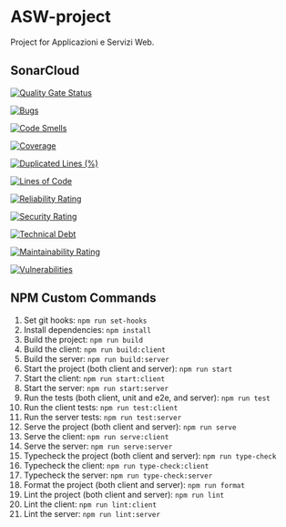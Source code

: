 # ASW-project

Project for Applicazioni e Servizi Web.

## SonarCloud

[![Quality Gate Status](https://sonarcloud.io/api/project_badges/measure?project=AndreaB2000_ASW-project&metric=alert_status)](https://sonarcloud.io/summary/new_code?id=AndreaB2000_ASW-project)

[![Bugs](https://sonarcloud.io/api/project_badges/measure?project=AndreaB2000_ASW-project&metric=bugs)](https://sonarcloud.io/summary/new_code?id=AndreaB2000_ASW-project)

[![Code Smells](https://sonarcloud.io/api/project_badges/measure?project=AndreaB2000_ASW-project&metric=code_smells)](https://sonarcloud.io/summary/new_code?id=AndreaB2000_ASW-project)

[![Coverage](https://sonarcloud.io/api/project_badges/measure?project=AndreaB2000_ASW-project&metric=coverage)](https://sonarcloud.io/summary/new_code?id=AndreaB2000_ASW-project)

[![Duplicated Lines (%)](https://sonarcloud.io/api/project_badges/measure?project=AndreaB2000_ASW-project&metric=duplicated_lines_density)](https://sonarcloud.io/summary/new_code?id=AndreaB2000_ASW-project)

[![Lines of Code](https://sonarcloud.io/api/project_badges/measure?project=AndreaB2000_ASW-project&metric=ncloc)](https://sonarcloud.io/summary/new_code?id=AndreaB2000_ASW-project)

[![Reliability Rating](https://sonarcloud.io/api/project_badges/measure?project=AndreaB2000_ASW-project&metric=reliability_rating)](https://sonarcloud.io/summary/new_code?id=AndreaB2000_ASW-project)

[![Security Rating](https://sonarcloud.io/api/project_badges/measure?project=AndreaB2000_ASW-project&metric=security_rating)](https://sonarcloud.io/summary/new_code?id=AndreaB2000_ASW-project)

[![Technical Debt](https://sonarcloud.io/api/project_badges/measure?project=AndreaB2000_ASW-project&metric=sqale_index)](https://sonarcloud.io/summary/new_code?id=AndreaB2000_ASW-project)

[![Maintainability Rating](https://sonarcloud.io/api/project_badges/measure?project=AndreaB2000_ASW-project&metric=sqale_rating)](https://sonarcloud.io/summary/new_code?id=AndreaB2000_ASW-project)

[![Vulnerabilities](https://sonarcloud.io/api/project_badges/measure?project=AndreaB2000_ASW-project&metric=vulnerabilities)](https://sonarcloud.io/summary/new_code?id=AndreaB2000_ASW-project)

## NPM Custom Commands

1. Set git hooks: `npm run set-hooks`
2. Install dependencies: `npm install`
3. Build the project: `npm run build`
4. Build the client: `npm run build:client`
5. Build the server: `npm run build:server`
6. Start the project (both client and server): `npm run start`
7. Start the client: `npm run start:client`
8. Start the server: `npm run start:server`
9. Run the tests (both client, unit and e2e, and server): `npm run test`
10. Run the client tests: `npm run test:client`
11. Run the server tests: `npm run test:server`
12. Serve the project (both client and server): `npm run serve`
13. Serve the client: `npm run serve:client`
14. Serve the server: `npm run serve:server`
15. Typecheck the project (both client and server): `npm run type-check`
16. Typecheck the client: `npm run type-check:client`
17. Typecheck the server: `npm run type-check:server`
18. Format the project (both client and server): `npm run format`
19. Lint the project (both client and server): `npm run lint`
20. Lint the client: `npm run lint:client`
21. Lint the server: `npm run lint:server`
